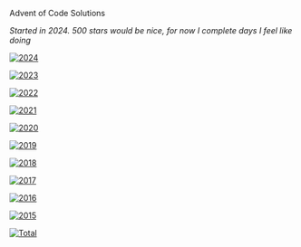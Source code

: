 Advent of Code Solutions

*Started in 2024. 500 stars would be nice, for now I complete days I feel like doing*

[![2024](https://img.shields.io/badge/2024-50*-green)](https://adventofcode.com/)

[![2023](https://img.shields.io/badge/2023-33*-yellow)](https://adventofcode.com/)

[![2022](https://img.shields.io/badge/2022-12*-yellow)](https://adventofcode.com/)

[![2021](https://img.shields.io/badge/2021-5*-yellow)](https://adventofcode.com/)

[![2020](https://img.shields.io/badge/2020-0*-red)](https://adventofcode.com/)

[![2019](https://img.shields.io/badge/2019-20*-yellow)](https://adventofcode.com/)

[![2018](https://img.shields.io/badge/2018-0*-red)](https://adventofcode.com/)

[![2017](https://img.shields.io/badge/2017-0*-red)](https://adventofcode.com/)

[![2016](https://img.shields.io/badge/2016-0*-red)](https://adventofcode.com/)

[![2015](https://img.shields.io/badge/2015-0*-red)](https://adventofcode.com/)

[![Total](https://img.shields.io/badge/Total*-112*-yellow)](https://adventofcode.com/)
